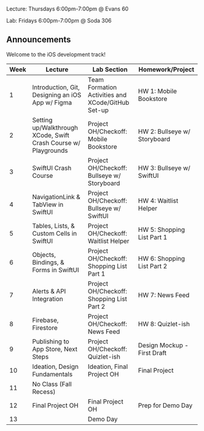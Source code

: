 Lecture: Thursdays 6:00pm-7:00pm @ Evans 60

Lab: Fridays 6:00pm-7:00pm @ Soda 306

## Announcements
Welcome to the iOS development track!

| Week | Lecture                                                         | Lab Section                                       | Homework/Project             |
| ---- | --------------------------------------------------------------- | ------------------------------------------------- | ---------------------------- |
| 1    | Introduction, Git, Designing an iOS App w/ Figma                | Team Formation Activities and XCode/GitHub Set-up | HW 1: Mobile Bookstore       |
| 2    | Setting up/Walkthrough XCode, Swift Crash Course w/ Playgrounds | Project OH/Checkoff: Mobile Bookstore             | HW 2: Bullseye w/ Storyboard |
| 3    | SwiftUI Crash Course                                            | Project OH/Checkoff: Bullseye w/ Storyboard       | HW 3: Bullseye w/ SwiftUI    |
| 4    | NavigationLink & TabView in SwiftUI                             | Project OH/Checkoff: Bullseye w/ SwiftUI          | HW 4: Waitlist Helper        |
| 5    | Tables, Lists, & Custom Cells in SwiftUI                        | Project OH/Checkoff: Waitlist Helper              | HW 5: Shopping List Part 1   |
| 6    | Objects, Bindings, & Forms in SwiftUI                           | Project OH/Checkoff: Shopping List Part 1         | HW 6: Shopping List Part 2   |
| 7    | Alerts & API Integration                                        | Project OH/Checkoff: Shopping List Part 2         | HW 7: News Feed              |
| 8    | Firebase, Firestore                                             | Project OH/Checkoff: News Feed                    | HW 8: Quizlet-ish            |
| 9    | Publishing to App Store, Next Steps                             | Project OH/Checkoff: Quizlet-ish                  | Design Mockup - First Draft |
| 10   | Ideation, Design Fundamentals                                   | Ideation, Final Project OH                        | Final Project                |               
| 11   | No Class (Fall Recess)                                          |                                                   |                             |
| 12   | Final Project OH                                                | Final Project OH                                  | Prep for Demo Day            |
| 13   |                                                                 | Demo Day                                          |                              |
